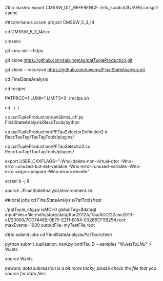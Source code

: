 ##in .bashrc
export CMSSW_GIT_REFERENCE=/nfs_scratch/$USER/.cmsgit-cache

##commands
scram project CMSSW_5_3_14

cd CMSSW_5_3_14/src

cmsenv

git cms-init --https

git clone https://github.com/zaixingmao/patTupleProduction.git

git clone --recursive https://github.com/uwcms/FinalStateAnalysis.git


cd FinalStateAnalysis

cd recipe/

PATPROD=1 LUMI=1 LIMITS=0 ./recipe.sh

cd ../../


cp patTupleProduction/uwSkims_cfi.py FinalStateAnalysis/RecoTools/python

cp patTupleProduction/PFTauSelectorDefinition2.h RecoTauTag/TauTagTools/plugins/

cp patTupleProduction/PFTauSelector2.cc RecoTauTag/TauTagTools/plugins/

export USER_CXXFLAGS="-Wno-delete-non-virtual-dtor -Wno-error=unused-but-set-variable -Wno-error=unused-variable -Wno-error=sign-compare -Wno-error=reorder"

scram b -j 8

source ./FinalStateAnalysis/environment.sh

##local jobs
cd FinalStateAnalysis/PatTools/test

 ./patTuple_cfg.py isMC=0 globalTag=$datagt inputFiles=file:/hdfs/store/data/Run2012A/Tau/AOD/22Jan2013-v1/20000/7CD7448E-9E79-E211-B184-00266CF9B254.root maxEvents=1000 outputFile=myTestFile.root
 
 
##to submit jobs
cd FinalStateAnalysis/PatTools/test/

python submit_tuplization_new.py bothTauID --samples "W*JetsToLNu*" > WJets

source WJets

*beware, data submission is a bit more tricky, please check the file that you source for data files*
